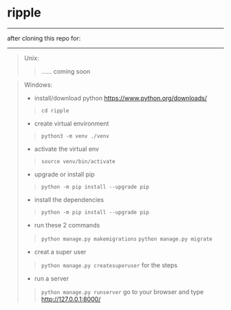 # ripple

---

after cloning this repo for:

----
> Unix:
>> ...... coming soon 

> Windows:
> - install/download python https://www.python.org/downloads/
>> `cd ripple`
> - create virtual environment 
>> `python3 -m venv ./venv`
> - activate the virtual env
>> `source venv/bin/activate`
> - upgrade or install pip 
>> `python -m pip install --upgrade pip`
> - install the dependencies
>> `python -m pip install --upgrade pip`  
> - run these 2 commands
>> `python manage.py makemigrations`
>> `python manage.py migrate`
> - creat a super user 
>> `python manage.py createsuperuser` for the steps
> - run a server
>>  `python manage.py runserver`
> go to your browser and type http://127.0.0.1:8000/